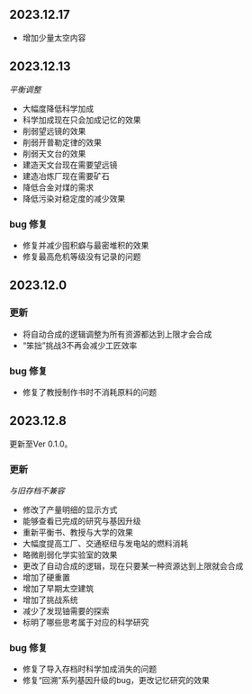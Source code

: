 ## 2023.12.17
- 增加少量太空内容

## 2023.12.13
*平衡调整*
- 大幅度降低科学加成
- 科学加成现在只会加成记忆的效果
- 削弱望远镜的效果
- 削弱开普勒定律的效果
- 削弱天文台的效果
- 建造天文台现在需要望远镜
- 建造冶炼厂现在需要矿石
- 降低合金对煤的需求
- 降低污染对稳定度的减少效果
### bug 修复
- 修复并减少囤积癖与最密堆积的效果
- 修复最高危机等级没有记录的问题

## 2023.12.0
### 更新
- 将自动合成的逻辑调整为所有资源都达到上限才会合成
- “笨拙”挑战3不再会减少工匠效率
### bug 修复
- 修复了教授制作书时不消耗原料的问题

## 2023.12.8
更新至Ver 0.1.0。
### 更新
*与旧存档不兼容*
- 修改了产量明细的显示方式
- 能够查看已完成的研究与基因升级
- 重新平衡书、教授与大学的效果
- 大幅度提高工厂、交通枢纽与发电站的燃料消耗
- 略微削弱化学实验室的效果
- 更改了自动合成的逻辑，现在只要某一种资源达到上限就会合成
- 增加了硬重置
- 增加了早期太空建筑
- 增加了挑战系统
- 减少了发现铀需要的探索
- 标明了哪些思考属于对应的科学研究
### bug 修复
- 修复了导入存档时科学加成消失的问题
- 修复“回溯”系列基因升级的bug，更改记忆研究的效果